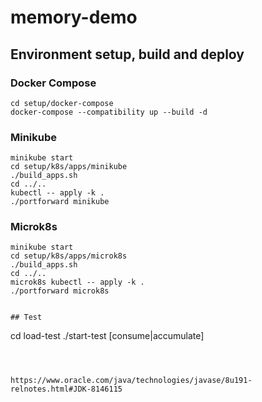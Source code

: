 # memory-demo

## Environment setup, build and deploy
### Docker Compose
```
cd setup/docker-compose
docker-compose --compatibility up --build -d
```
### Minikube
```
minikube start
cd setup/k8s/apps/minikube
./build_apps.sh
cd ../..
kubectl -- apply -k .
./portforward minikube
```

### Microk8s
```
minikube start
cd setup/k8s/apps/microk8s
./build_apps.sh
cd ../..
microk8s kubectl -- apply -k .
./portforward microk8s


## Test
```
cd load-test
./start-test [consume|accumulate]
```



https://www.oracle.com/java/technologies/javase/8u191-relnotes.html#JDK-8146115
